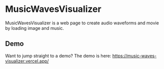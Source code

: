 # MusicWavesVisualizer
MusicWavesVisualizer is a web page to create audio waveforms and movie by loading image and music.

## Demo
Want to jump straight to a demo?
The demo is here: https://music-waves-visualizer.vercel.app/
